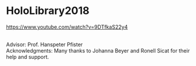 # HoloLibrary2018
https://www.youtube.com/watch?v=9DTfkaS22y4

<br>
Advisor: Prof. Hanspeter Pfister <br>
Acknowledgments: Many thanks to Johanna Beyer and Ronell Sicat for their help and support. <br>
